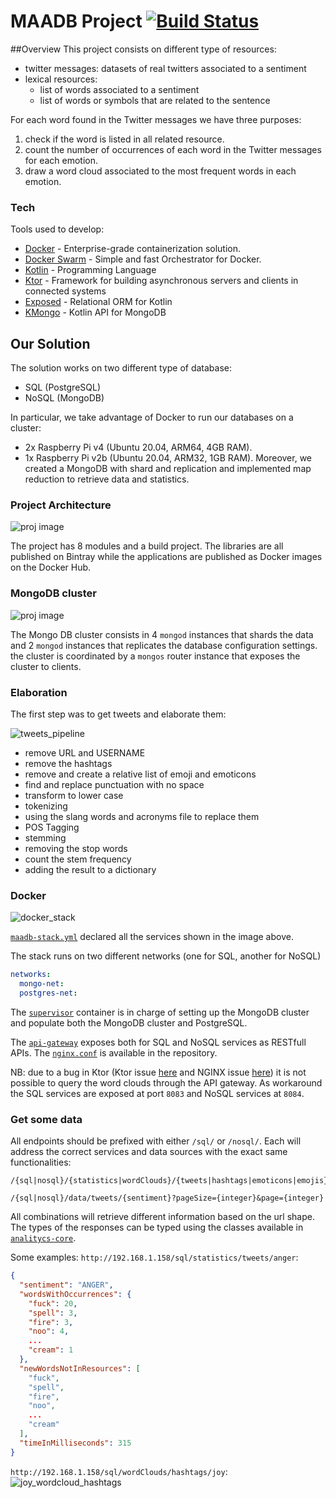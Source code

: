 # MAADB Project [![Build Status](https://travis-ci.org/lamba92/maadb-project.svg?branch=master)](https://travis-ci.org/lamba92/maadb-project)

##Overview
This project consists on different type of resources:
- twitter messages: datasets of real twitters associated to a sentiment
- lexical resources:
    - list of words associated to a sentiment
    - list of words or symbols that are related to the sentence

For each word found in the Twitter messages we have three purposes: 
1. check if the word is listed in all related resource.
2. count the number of occurrences of each word in the Twitter messages for each emotion.
3. draw a word cloud associated to the most frequent words in each emotion.

### Tech
Tools used to develop:

* [Docker] - Enterprise-grade containerization solution.
* [Docker Swarm] - Simple and fast Orchestrator for Docker.
* [Kotlin] - Programming Language
* [Ktor] - Framework for building asynchronous servers and clients in connected systems
* [Exposed] - Relational ORM for Kotlin
* [KMongo] - Kotlin API for MongoDB

## Our Solution

The solution works on two different type of database:

- SQL (PostgreSQL)
- NoSQL (MongoDB)

In particular, we take advantage of Docker to run our databases on a cluster:
 - 2x Raspberry Pi v4 (Ubuntu 20.04, ARM64, 4GB RAM).
 - 1x Raspberry Pi v2b (Ubuntu 20.04, ARM32, 1GB RAM).
Moreover, we created a MongoDB with shard and replication and implemented map reduction to retrieve data and statistics.

### Project Architecture

![proj image](assets/architettura-librerie-maadb.png)

The project has 8 modules and a build project. The libraries are all published on Bintray while the applications are 
published as Docker images on the Docker Hub.

### MongoDB cluster

![proj image](assets/mongo-cluster.png)

The Mongo DB cluster consists in 4 `mongod` instances that shards the data and 2 `mongod` instances that replicates 
the database configuration settings. the cluster is coordinated by a `mongos` router instance that exposes the cluster 
to clients.

### Elaboration
The first step was to get tweets and elaborate them:

![tweets_pipeline](assets/tweet-elaboration-pipeline.png)

- remove URL and USERNAME
- remove the hashtags
- remove and create a relative list of emoji and emoticons
- find and replace punctuation with no space
- transform to lower case
- tokenizing
- using the slang words and acronyms file to replace them
- POS Tagging
- stemming
- removing the stop words
- count the stem frequency
- adding the result to a dictionary

### Docker

![docker_stack](assets/raspi-stack.png)

[`maadb-stack.yml`](maadb-stack.yml) declared all the services shown in the image above. 

The stack runs on two different networks (one for SQL, another for NoSQL)
```yml
networks:
  mongo-net:
  postgres-net:
```
The [`supervisor`](maadb-stack.yml#L70-101) container is in charge of setting up the MongoDB cluster and populate both the MongoDB cluster and PostgreSQL. 

The [`api-gateway`](maadb-stack.yml#L107-204) exposes both for SQL and NoSQL services as RESTfull APIs. The [`nginx.conf`](nginx.conf) is available in the repository.

NB: due to a bug in Ktor (Ktor issue [here](https://github.com/ktorio/ktor/issues/1933) and NGINX issue [here](https://trac.nginx.org/nginx/ticket/2000)) it is not possible to query the word clouds through the API gateway. As workaround the SQL services are exposed at port `8083` and NoSQL services at `8084`.

### Get some data

All endpoints should be prefixed with either `/sql/` or `/nosql/`. Each will address the correct services and data sources with the exact same functionalities:

```
/{sql|nosql}/{statistics|wordClouds}/{tweets|hashtags|emoticons|emojis}/{sentiment}`

/{sql|nosql}/data/tweets/{sentiment}?pageSize={integer}&page={integer}
```

All combinations will retrieve different information based on the url shape. The types of the responses can be typed using the classes available in [`analitycs-core`](analytics-core/src/jvmMain/kotlin/edu/unito/maadb/sql/analytics/core/TweetsStatisticsResult.kt).

Some examples: 
`http://192.168.1.158/sql/statistics/tweets/anger`:
```json
{
  "sentiment": "ANGER",
  "wordsWithOccurrences": {
    "fuck": 20,
    "spell": 3,
    "fire": 3,
    "noo": 4,
    ...
    "cream": 1
  },
  "newWordsNotInResources": [
    "fuck",
    "spell",
    "fire",
    "noo",
    ...
    "cream"
  ],
  "timeInMilliseconds": 315
}
```
`http://192.168.1.158/sql/wordClouds/hashtags/joy`:
![joy_wordcloud_hashtags](assets/joy.png)

[Docker]: <https://www.docker.com>
[Docker Swarm]: <https://docs.docker.com/engine/swarm/>
[Kotlin]: <https://kotlinlang.org> 
[Ktor]: <https://ktor.io>
[Exposed]: <https://github.com/JetBrains/Exposed>
[KMongo]: <https://litote.org/kmongo>
